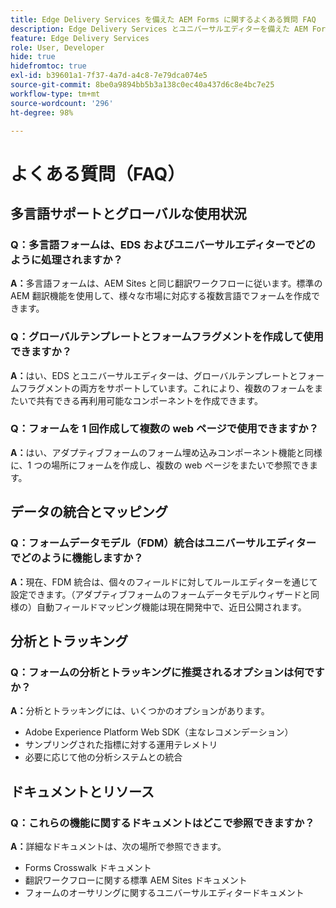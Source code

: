 ```yaml
---
title: Edge Delivery Services を備えた AEM Forms に関するよくある質問 FAQ
description: Edge Delivery Services とユニバーサルエディターを備えた AEM Forms に関するよくある質問への回答について説明します。多言語フォーム、グローバルテンプレート、フォームフラグメント、分析、データ統合機能について説明します。
feature: Edge Delivery Services
role: User, Developer
hide: true
hidefromtoc: true
exl-id: b39601a1-7f37-4a7d-a4c8-7e79dca074e5
source-git-commit: 8be0a9894bb5b3a138c0ec40a437d6c8e4bc7e25
workflow-type: tm+mt
source-wordcount: '296'
ht-degree: 98%

---
```


# よくある質問（FAQ）


## 多言語サポートとグローバルな使用状況

### Q：多言語フォームは、EDS およびユニバーサルエディターでどのように処理されますか？

**A：**&#x200B;多言語フォームは、AEM Sites と同じ翻訳ワークフローに従います。標準の AEM 翻訳機能を使用して、様々な市場に対応する複数言語でフォームを作成できます。

### Q：グローバルテンプレートとフォームフラグメントを作成して使用できますか？

**A：**&#x200B;はい、EDS とユニバーサルエディターは、グローバルテンプレートとフォームフラグメントの両方をサポートしています。これにより、複数のフォームをまたいで共有できる再利用可能なコンポーネントを作成できます。

### Q：フォームを 1 回作成して複数の web ページで使用できますか？

**A：**&#x200B;はい、アダプティブフォームのフォーム埋め込みコンポーネント機能と同様に、1 つの場所にフォームを作成し、複数の web ページをまたいで参照できます。

## データの統合とマッピング

### Q：フォームデータモデル（FDM）統合はユニバーサルエディターでどのように機能しますか？

**A：**&#x200B;現在、FDM 統合は、個々のフィールドに対してルールエディターを通じて設定できます。（アダプティブフォームのフォームデータモデルウィザードと同様の）自動フィールドマッピング機能は現在開発中で、近日公開されます。

## 分析とトラッキング

### Q：フォームの分析とトラッキングに推奨されるオプションは何ですか？

**A：**&#x200B;分析とトラッキングには、いくつかのオプションがあります。

- Adobe Experience Platform Web SDK（主なレコメンデーション）
- サンプリングされた指標に対する運用テレメトリ
- 必要に応じて他の分析システムとの統合

## ドキュメントとリソース

### Q：これらの機能に関するドキュメントはどこで参照できますか？

**A：**&#x200B;詳細なドキュメントは、次の場所で参照できます。

- Forms Crosswalk ドキュメント
- 翻訳ワークフローに関する標準 AEM Sites ドキュメント
- フォームのオーサリングに関するユニバーサルエディタードキュメント
